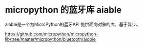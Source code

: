 # micropython 的蓝牙库 aiable

aiable是一个为MicroPython的蓝牙API 提供面向对象的库，基于异步。

https://github.com/micropython/micropython-lib/tree/master/micropython/bluetooth/aioble